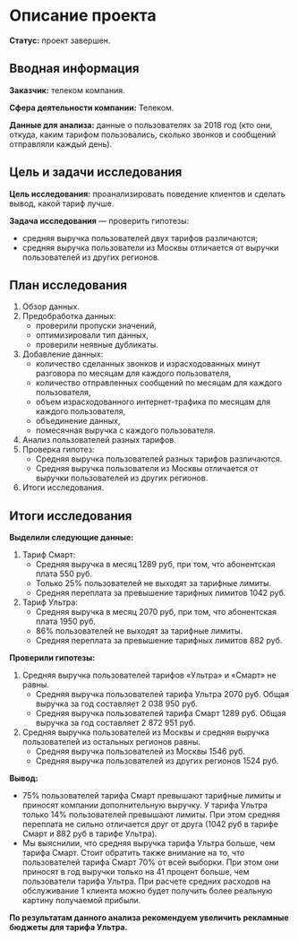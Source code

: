 # Описание проекта

**Статус:** проект завершен.

## Вводная информация
**Заказчик:** телеком компания.

**Сфера деятельности компании:** Телеком.

**Данные для анализа:** данные о пользователях за 2018 год (кто они, откуда, каким тарифом пользовались, сколько звонков и сообщений отправляли каждый день).

## Цель и задачи исследования
**Цель исследования:** проанализировать поведение клиентов и сделать вывод, какой тариф лучше.

**Задача исследования** — проверить гипотезы:
* средняя выручка пользователей двух тарифов различаются;
* средняя выручка пользователи из Москвы отличается от выручки пользователей из других регионов.

## План исследования

1. Обзор данных.
2. Предобработка данных:
    * проверили пропуски значений,
    * оптимизировали тип данных,
    * проверили неявные дубликаты.
3. Добавление данных:
    * количество сделанных звонков и израсходованных минут разговора по месяцам для каждого пользователя,
    * количество отправленных сообщений по месяцам для каждого пользователя,
    * объем израсходованного интернет-трафика по месяцам для каждого пользователя,
    * объединение данных,
    * помесячная выручка с каждого пользователя.
4. Анализ пользователей разных тарифов.
5. Проверка гипотез:
    * Cредняя выручка пользователей разных тарифов различаются.
    * Средняя выручка пользователи из Москвы отличается от выручки пользователей из других регионов.
6. Итоги исследования.

## Итоги исследования

**Выделили следующие данные:**
1. Тариф Смарт:
    * Средняя выручка в месяц 1289 руб, при том, что абонентская плата 550 руб.
    * Только 25% пользователей не выходят за тарифные лимиты.
    * Средняя переплата за превышение тарифных лимитов 1042 руб.
2. Тариф Ультра:
    * Средняя выручка в месяц 2070 руб, при том, что абонентская плата 1950 руб.
    * 86% пользователей не выходят за тарифные лимиты.
    * Средняя переплата за превышение тарифных лимитов 882 руб.

**Проверили гипотезы:**
1. Средняя выручка пользователей тарифов «Ультра» и «Смарт» не равны.
    * Средняя выручка пользователей тарифа Ультра 2070 руб. Общая выручка за год составляет 2 038 950 руб.
    * Средняя выручка пользователей тарифа Смарт 1289 руб. Общая выручка за год составляет 2 872 951 руб.
2. Средняя выручка пользователей из Москвы и средняя выручка пользователей из остальных регионов равны.
    * Средняя выручка пользователей из Москвы 1546 руб.
    * Средняя выручка пользователей из других регионов 1524 руб.

**Вывод:**
* 75% пользователей тарифа Смарт превышают тарифные лимиты и приносят компании дополнительную выручку. У тарифа Ультра только 14% пользователей превышают лимиты. При этом средняя переплата не сильно отличается друг от друга (1042 руб в тарифе Смарт и 882 руб в тарифе Ультра).
* Мы выяснилии, что средняя выручка тарифа Ультра больше, чем тарифа Смарт. Стоит обратить также внимание на то, что пользователей тарифа Смарт 70% от всей выборки. При этом они приносят в год выручки только на 41 процент больше, чем пользователи тарифа Ультра. При расчете средних расходов на обслуживание 1 клиента можно будет получить более реальную картину получаемой прибыли.

**По результатам данного анализа рекомендуем увеличить рекламные бюджеты для тарифа Ультра.**
